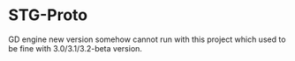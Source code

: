 # STG-Proto

GD engine new version somehow cannot run with this project which used to be fine with 3.0/3.1/3.2-beta version.
